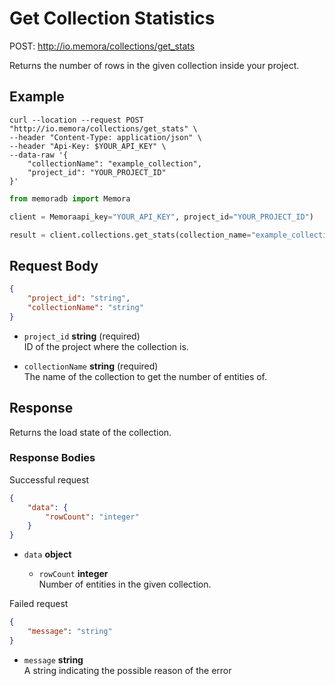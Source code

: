 # Get Collection Statistics

POST: http://io.memora/collections/get_stats

Returns the number of rows in the given collection inside your project.

## Example


```shell
curl --location --request POST "http://io.memora/collections/get_stats" \
--header "Content-Type: application/json" \
--header "Api-Key: $YOUR_API_KEY" \
--data-raw '{
    "collectionName": "example_collection",
    "project_id": "YOUR_PROJECT_ID"
}'
```
```python
from memoradb import Memora

client = Memoraapi_key="YOUR_API_KEY", project_id="YOUR_PROJECT_ID")

result = client.collections.get_stats(collection_name="example_collection")
```
## Request Body

```json
{
    "project_id": "string",
    "collectionName": "string"
}
```
    
- `project_id` __string__ (required)</br> ID of the project where the collection is.

- `collectionName` __string__ (required)</br>The name of the collection to get the number of entities of.


## Response

Returns the load state of the collection.

### Response Bodies

Successful request
```json
{
    "data": {
        "rowCount": "integer"
    }
}
```
- `data` __object__ 

    - `rowCount` __integer__ </br> Number of entities in the given collection.

Failed request
```json
{
    "message": "string"
}
```
- `message` __string__ </br> A string indicating the possible reason of the error 
